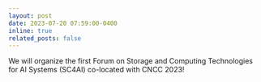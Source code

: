```yaml
---
layout: post
date: 2023-07-20 07:59:00-0400
inline: true
related_posts: false
---
```


We will organize the first Forum on Storage and Computing
Technologies for AI Systems (SC4AI) co-located with CNCC 2023!